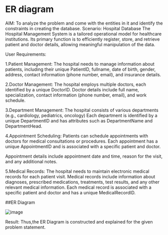 # ER diagram

AIM:
To analyze the problem and come with the entities in it and identify the constraints in creating the database.
Scenario: Hospital Database
The Hospital Management System is a tailored operational model for healthcare institutions. Its primary function is to efficiently register, store, and retrieve patient and doctor details, allowing meaningful manipulation of the data.

User Requirements:

1.Patient Management:
The hospital needs to manage information about patients, including their unique PatientID, fullname, date of birth, gender, address, contact information (phone number, email), and insurance details. 

2.Doctor Management:
The hospital employs multiple doctors, each identified by a unique DoctorID. Doctor details include full name, specialization, contact information (phone number, email), and work schedule. 

3.Department Management:
The hospital consists of various departments (e.g., cardiology, pediatrics, oncology)
Each department is identified by a unique DepartmentID and has attributes such as DepartmentName and DepartmentHead.

4.Appointment Scheduling:
Patients can schedule appointments with doctors for medical consultations or procedures. Each appointment has a unique AppointmentID and is associated with a specific patient and doctor.

Appointment details include appointment date and time, reason for the visit, and any additional notes. 

5.Medical Records:
The hospital needs to maintain electronic medical records for each patient visit. Medical records include information about diagnoses, prescribed medications, treatments, test results, and any other relevant medical information. Each medical record is associated with a specific patient and doctor and has a unique MedicalRecordID.

##ER Diagram

![image](https://github.com/user-attachments/assets/b53b1cd1-a447-4887-8f0b-3d6ab1f5bca3)


Result:
Thus,the ER Diagram is constructed and explained for the given problem statement.
